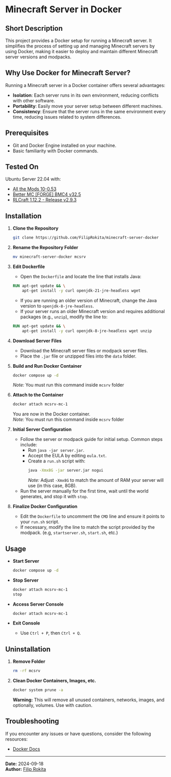 # Minecraft Server in Docker

## Short Description
This project provides a Docker setup for running a Minecraft server. It simplifies the process of setting up and managing Minecraft servers by using Docker, making it easier to deploy and maintain different Minecraft server versions and modpacks.

## Why Use Docker for Minecraft Server?
Running a Minecraft server in a Docker container offers several advantages:
- **Isolation**: Each server runs in its own environment, reducing conflicts with other software.
- **Portability**: Easily move your server setup between different machines.
- **Consistency**: Ensure that the server runs in the same environment every time, reducing issues related to system differences.

## Prerequisites
- Git and Docker Engine installed on your machine.
- Basic familiarity with Docker commands.

## Tested On
Ubuntu Server 22.04 with:
- [All the Mods 10-0.53](https://www.curseforge.com/minecraft/modpacks/all-the-mods-10)
- [Better MC [FORGE] BMC4 v32.5](https://www.curseforge.com/minecraft/modpacks/better-mc-forge-bmc4)
- [RLCraft 1.12.2 - Release v2.9.3](https://www.curseforge.com/minecraft/modpacks/rlcraft)

## Installation

1. **Clone the Repository**
    ```bash
    git clone https://github.com/FilipRokita/minecraft-server-docker
    ```

2. **Rename the Repository Folder**
    ```bash
    mv minecraft-server-docker mcsrv
    ```

3. **Edit Dockerfile**
    - Open the `Dockerfile` and locate the line that installs Java:
    ```dockerfile
    RUN apt-get update && \
        apt-get install -y curl openjdk-21-jre-headless wget
    ```
    - If you are running an older version of Minecraft, change the Java version to `openjdk-8-jre-headless`.
    - If your server runs an older Minecraft version and requires additional packages (e.g., `unzip`), modify the line to:
    ```dockerfile
    RUN apt-get update && \
        apt-get install -y curl openjdk-8-jre-headless wget unzip
    ```

4. **Download Server Files**
    - Download the Minecraft server files or modpack server files.
    - Place the `.jar` file or unzipped files into the `data` folder.

5. **Build and Run Docker Container**
    ```bash
    docker compose up -d
    ```
    *Note:* You must run this command inside `mcsrv` folder

6. **Attach to the Container**
    ```bash
    docker attach mcsrv-mc-1
    ```
    You are now in the Docker container.  
    *Note:* You must run this command inside `mcsrv` folder

7. **Initial Server Configuration**
    - Follow the server or modpack guide for initial setup. Common steps include:
        - Run `java -jar server.jar`.
        - Accept the EULA by editing `eula.txt`.
        - Create a `run.sh` script with:
            ```bash
            java -Xmx8G -jar server.jar nogui
            ```
            *Note:* Adjust `-Xmx8G` to match the amount of RAM your server will use (in this case, 8GB).
    - Run the server manually for the first time, wait until the world generates, and stop it with `stop`.

8. **Finalize Docker Configuration**
    - Edit the `Dockerfile` to uncomment the `CMD` line and ensure it points to your `run.sh` script.
    - If necessary, modify the line to match the script provided by the modpack. (e.g, `startserver.sh`, `start.sh`, etc.)

## Usage

- **Start Server**
    ```bash
    docker compose up -d
    ```

- **Stop Server**
    ```bash
    docker attach mcsrv-mc-1
    stop
    ```

- **Access Server Console**
    ```bash
    docker attach mcsrv-mc-1
    ```

- **Exit Console**
    - Use `Ctrl + P`, then `Ctrl + Q`.

## Uninstallation

1. **Remove Folder**
    ```bash
    rm -rf mcsrv
    ```

2. **Clean Docker Containers, Images, etc.**
    ```bash
    docker system prune -a
    ```
    **Warning:** This will remove all unused containers, networks, images, and optionally, volumes. Use with caution.

## Troubleshooting
If you encounter any issues or have questions, consider the following resources:
- [Docker Docs](https://docs.docker.com/)

---

**Date:** 2024-09-18  
**Author:** [Filip Rokita](https://www.filiprokita.com/)